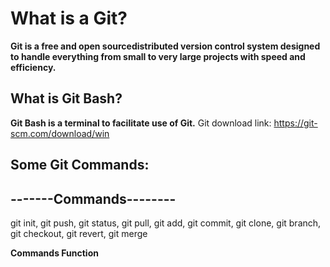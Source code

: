 # What is a Git?

**Git is a free and open sourcedistributed version control system designed to handle everything from small to very large projects with speed and efficiency.**

## What is Git Bash?

**Git Bash is a terminal to facilitate use of Git.**
Git download link: https://git-scm.com/download/win


**Some Git Commands:**
-----------------------
-------Commands--------
-----------------------
git init,      git push,
git status,    git pull,
git add,       git commit,
git clone,     git branch,
git checkout,  git revert,
git merge

**Commands Function**
